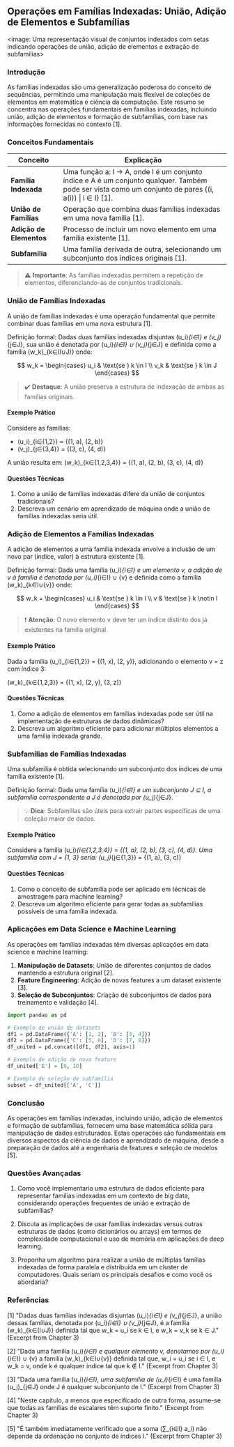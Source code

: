 ## Operações em Famílias Indexadas: União, Adição de Elementos e Subfamílias

<image: Uma representação visual de conjuntos indexados com setas indicando operações de união, adição de elementos e extração de subfamílias>

### Introdução

As famílias indexadas são uma generalização poderosa do conceito de sequências, permitindo uma manipulação mais flexível de coleções de elementos em matemática e ciência da computação. Este resumo se concentra nas operações fundamentais em famílias indexadas, incluindo união, adição de elementos e formação de subfamílias, com base nas informações fornecidas no contexto [1].

### Conceitos Fundamentais

| Conceito                | Explicação                                                   |
| ----------------------- | ------------------------------------------------------------ |
| **Família Indexada**    | Uma função a: I → A, onde I é um conjunto índice e A é um conjunto qualquer. Também pode ser vista como um conjunto de pares {(i, a(i)) \| i ∈ I} [1]. |
| **União de Famílias**   | Operação que combina duas famílias indexadas em uma nova família [1]. |
| **Adição de Elementos** | Processo de incluir um novo elemento em uma família existente [1]. |
| **Subfamília**          | Uma família derivada de outra, selecionando um subconjunto dos índices originais [1]. |

> ⚠️ **Importante**: As famílias indexadas permitem a repetição de elementos, diferenciando-as de conjuntos tradicionais.

### União de Famílias Indexadas

A união de famílias indexadas é uma operação fundamental que permite combinar duas famílias em uma nova estrutura [1].

Definição formal:
Dadas duas famílias indexadas disjuntas (u_i)_{i∈I} e (v_j)_{j∈J}, sua união é denotada por (u_i)_{i∈I} ∪ (v_j)_{j∈J} e definida como a família (w_k)_{k∈(I∪J)} onde:

$$
w_k = \begin{cases}
u_i & \text{se } k \in I \\
v_k & \text{se } k \in J
\end{cases}
$$

> ✔️ **Destaque**: A união preserva a estrutura de indexação de ambas as famílias originais.

#### Exemplo Prático

Considere as famílias:
- (u_i)_{i∈{1,2}} = {(1, a), (2, b)}
- (v_j)_{j∈{3,4}} = {(3, c), (4, d)}

A união resulta em:
(w_k)_{k∈{1,2,3,4}} = {(1, a), (2, b), (3, c), (4, d)}

#### Questões Técnicas

1. Como a união de famílias indexadas difere da união de conjuntos tradicionais?
2. Descreva um cenário em aprendizado de máquina onde a união de famílias indexadas seria útil.

### Adição de Elementos a Famílias Indexadas

A adição de elementos a uma família indexada envolve a inclusão de um novo par (índice, valor) à estrutura existente [1].

Definição formal:
Dada uma família (u_i)_{i∈I} e um elemento v, a adição de v à família é denotada por (u_i)_{i∈I} ∪ {v} e definida como a família (w_k)_{k∈I∪{v}} onde:

$$
w_k = \begin{cases}
u_i & \text{se } k \in I \\
v & \text{se } k \notin I
\end{cases}
$$

> ❗ **Atenção**: O novo elemento v deve ter um índice distinto dos já existentes na família original.

#### Exemplo Prático

Dada a família (u_i)_{i∈{1,2}} = {(1, x), (2, y)}, adicionando o elemento v = z com índice 3:

(w_k)_{k∈{1,2,3}} = {(1, x), (2, y), (3, z)}

#### Questões Técnicas

1. Como a adição de elementos em famílias indexadas pode ser útil na implementação de estruturas de dados dinâmicas?
2. Descreva um algoritmo eficiente para adicionar múltiplos elementos a uma família indexada grande.

### Subfamílias de Famílias Indexadas

Uma subfamília é obtida selecionando um subconjunto dos índices de uma família existente [1].

Definição formal:
Dada uma família (u_i)_{i∈I} e um subconjunto J ⊆ I, a subfamília correspondente a J é denotada por (u_j)_{j∈J}.

> 💡 **Dica**: Subfamílias são úteis para extrair partes específicas de uma coleção maior de dados.

#### Exemplo Prático

Considere a família (u_i)_{i∈{1,2,3,4}} = {(1, a), (2, b), (3, c), (4, d)}.
Uma subfamília com J = {1, 3} seria:
(u_j)_{j∈{1,3}} = {(1, a), (3, c)}

#### Questões Técnicas

1. Como o conceito de subfamília pode ser aplicado em técnicas de amostragem para machine learning?
2. Descreva um algoritmo eficiente para gerar todas as subfamílias possíveis de uma família indexada.

### Aplicações em Data Science e Machine Learning

As operações em famílias indexadas têm diversas aplicações em data science e machine learning:

1. **Manipulação de Datasets**: União de diferentes conjuntos de dados mantendo a estrutura original [2].
2. **Feature Engineering**: Adição de novas features a um dataset existente [3].
3. **Seleção de Subconjuntos**: Criação de subconjuntos de dados para treinamento e validação [4].

```python
import pandas as pd

# Exemplo de união de datasets
df1 = pd.DataFrame({'A': [1, 2], 'B': [3, 4]})
df2 = pd.DataFrame({'C': [5, 6], 'D': [7, 8]})
df_united = pd.concat([df1, df2], axis=1)

# Exemplo de adição de nova feature
df_united['E'] = [9, 10]

# Exemplo de seleção de subfamília
subset = df_united[['A', 'C']]
```

### Conclusão

As operações em famílias indexadas, incluindo união, adição de elementos e formação de subfamílias, fornecem uma base matemática sólida para manipulação de dados estruturados. Estas operações são fundamentais em diversos aspectos da ciência de dados e aprendizado de máquina, desde a preparação de dados até a engenharia de features e seleção de modelos [5].

### Questões Avançadas

1. Como você implementaria uma estrutura de dados eficiente para representar famílias indexadas em um contexto de big data, considerando operações frequentes de união e extração de subfamílias?

2. Discuta as implicações de usar famílias indexadas versus outras estruturas de dados (como dicionários ou arrays) em termos de complexidade computacional e uso de memória em aplicações de deep learning.

3. Proponha um algoritmo para realizar a união de múltiplas famílias indexadas de forma paralela e distribuída em um cluster de computadores. Quais seriam os principais desafios e como você os abordaria?

### Referências

[1] "Dadas duas famílias indexadas disjuntas (u_i)_{i∈I} e (v_j)_{j∈J}, a união dessas famílias, denotada por (u_i)_{i∈I} ∪ (v_j)_{j∈J}, é a família (w_k)_{k∈(I∪J)} definida tal que w_k = u_i se k ∈ I, e w_k = v_k se k ∈ J." (Excerpt from Chapter 3)

[2] "Dada uma família (u_i)_{i∈I} e qualquer elemento v, denotamos por (u_i)_{i∈I} ∪ {v} a família (w_k)_{k∈I∪{v}} definida tal que, w_i = u_i se i ∈ I, e w_k = v, onde k é qualquer índice tal que k ∉ I." (Excerpt from Chapter 3)

[3] "Dada uma família (u_i)_{i∈I}, uma subfamília de (u_i)_{i∈I} é uma família (u_j)_{j∈J} onde J é qualquer subconjunto de I." (Excerpt from Chapter 3)

[4] "Neste capítulo, a menos que especificado de outra forma, assume-se que todas as famílias de escalares têm suporte finito." (Excerpt from Chapter 3)

[5] "É também imediatamente verificado que a soma (∑_{i∈I} a_i) não depende da ordenação no conjunto de índices I." (Excerpt from Chapter 3)
